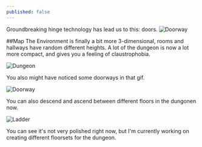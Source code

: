 ```yaml
---
published: false
---
```


Groundbreaking hinge technology has lead us to this: doors.
![Doorway]()

<!--excerpt-->

##Map
The Environment is finally a bit more 3-dimensional, rooms and hallways have random different heights. A lot of the dungeon is now a lot more compact, and gives you a feeling of claustrophobia.

![Dungeon]()

You also might have noticed some doorways in that gif.

![Doorway]()

You can also descend and ascend between different floors in the dungonen now. 

![Ladder]()

You can see it's not very polished right now, but I'm currently working on creating different floorsets for the dungeon.
    